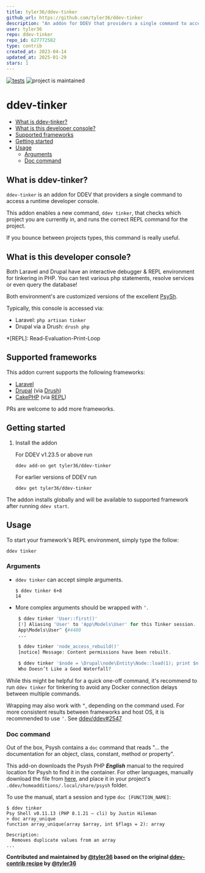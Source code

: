 ```yaml
---
title: tyler36/ddev-tinker
github_url: https://github.com/tyler36/ddev-tinker
description: "An addon for DDEV that providers a single command to access a runtime developer console."
user: tyler36
repo: ddev-tinker
repo_id: 627772582
type: contrib
created_at: 2023-04-14
updated_at: 2025-01-29
stars: 1
---
```


[![tests](https://github.com/tyler36/ddev-tinker/actions/workflows/tests.yml/badge.svg)](https://github.com/tyler36/ddev-tinker/actions/workflows/tests.yml) ![project is maintained](https://img.shields.io/maintenance/yes/2026.svg)

# ddev-tinker <!-- omit in toc -->

- [What is ddev-tinker?](#what-is-ddev-tinker)
- [What is this developer console?](#what-is-this-developer-console)
- [Supported frameworks](#supported-frameworks)
- [Getting started](#getting-started)
- [Usage](#usage)
  - [Arguments](#arguments)
  - [Doc command](#doc-command)

## What is ddev-tinker?

`ddev-tinker` is an addon for DDEV that providers a single command to access a runtime developer console.

This addon enables a new command, `ddev tinker`, that checks which project you are currently in, and runs the correct REPL command for the project.

If you bounce between projects types, this command is really useful.

## What is this developer console?

Both Laravel and Drupal have an interactive debugger & REPL environment for tinkering in PHP. You can test various php statements, resolve services or even query the database!

Both environment's are customized versions of the excellent [PsySh](https://psysh.org/).

Typically, this console is accessed via:

- Laravel: `php artisan tinker`
- Drupal via a Drush: `drush php`

*[REPL]: Read-Evaluation-Print-Loop

## Supported frameworks

This addon current supports the following frameworks:

- [Laravel](https://laravel.com/)
- [Drupal](https://www.drupal.org/) (via [Drush](https://www.drush.org/))
- [CakePHP](https://cakephp.org/) (via [REPL](https://github.com/cakephp/repl))

PRs are welcome to add more frameworks.

## Getting started

1. Install the addon

   For DDEV v1.23.5 or above run

   ```shell
   ddev add-on get tyler36/ddev-tinker
   ```

   For earlier versions of DDEV run

   ```shell
   ddev get tyler36/ddev-tinker
   ```

The addon installs globally and will be available to supported framework after running `ddev start`.

## Usage

To start your framework's REPL environment, simply type the follow:

   ```shell
   ddev tinker
   ```

### Arguments

- `ddev tinker` can accept simple arguments.

   ```shell
   $ ddev tinker 6+8
   14
   ```

- More complex arguments should be wrapped with <kbd>'</kbd>.

  ```php
   $ ddev tinker 'User::first()'
   [!] Aliasing 'User' to 'App\Models\User' for this Tinker session.
   App\Models\User^ {#4400
   ...

   $ ddev tinker 'node_access_rebuild()'
   [notice] Message: Content permissions have been rebuilt.

   $ ddev tinker '$node = \Drupal\node\Entity\Node::load(1); print $node->getTitle();'
   Who Doesn’t Like a Good Waterfall?
  ```

While this might be helpful for a quick one-off command, it's recommend to run `ddev tinker` for tinkering to avoid any Docker connection delays between multiple commands.

Wrapping may also work with <kbd>"</kbd>, depending on the command used. For more consistent results between frameworks and host OS, it is recommended to use <kbd>'</kbd>. See [ddev/ddev#2547](https://github.com/ddev/ddev/issues/2547)

### Doc command

Out of the box, Psysh contains a `doc` command that reads "... the documentation for an object, class, constant, method or property".

This add-on downloads the Psysh PHP **_English_** manual to the required location for Psysh to find it in the container.
For other languages, manually download the file from [here](https://github.com/bobthecow/psysh/wiki/PHP-manual), and place it in your project's `.ddev/homeadditions/.local/share/psysh` folder.

To use the manual, start a session and type `doc [FUNCTION_NAME]`:

```shell
$ ddev tinker
Psy Shell v0.11.13 (PHP 8.1.21 — cli) by Justin Hileman
> doc array_unique
function array_unique(array $array, int $flags = 2): array

Description:
  Removes duplicate values from an array
...
```

**Contributed and maintained by [@tyler36](https://github.com/tyler36) based on the original [ddev-contrib recipe](https://github.com/ddev/ddev-contrib/tree/master/docker-compose-services/RECIPE) by [@tyler36](https://github.com/tyler36)**
